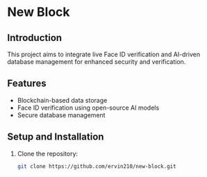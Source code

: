 # New Block

## Introduction
This project aims to integrate live Face ID verification and AI-driven database management for enhanced security and verification.

## Features
- Blockchain-based data storage
- Face ID verification using open-source AI models
- Secure database management

## Setup and Installation
1. Clone the repository:
   ```bash
   git clone https://github.com/ervin210/new-block.git
